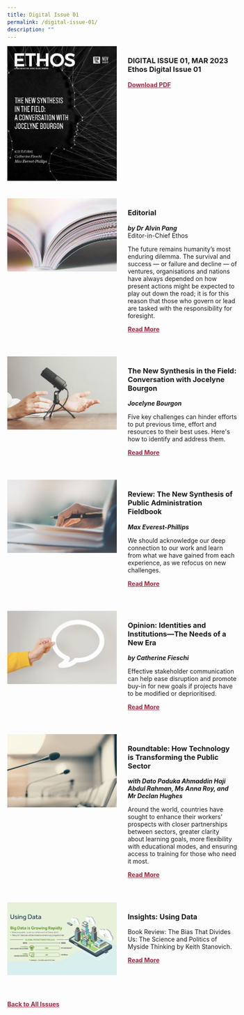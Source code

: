 ```yaml
---
title: Digital Issue 01
permalink: /digital-issue-01/
description: ""
---
```

<style>

.back a
{
	color: #9f2943;
	font-weight: bold;
	}
	

.button1 a
{
	color: #9f2943;
	font-weight:bold;
}
	

.grid-container {
	display: grid;
	grid-template-columns: 50% 50%;
	grid-column-gap: 5%;
	margin-bottom: 4%;
	}	
	
@media only screen and (max-width: 600px) {
	.grid-container {
		display: block;
	}
}	
</style>
<div class="grid-container">
        <div><img src="/images/Ethos_Images/Ethos_Digital_Issue_01/EthosDigital01.jpg"></div>
        <div><h3><span class="cat">DIGITAL ISSUE 01, MAR 2023</span>
            <br>Ethos Digital Issue 01</h3>	
            <p></p>
            
            
   <div class="button1"><a target="_blank" href="https://go.gov.sg/digital-issue-01.pdf">Download PDF</a></div></div>
    </div>
    
   <br>
    
<div class="grid-container">
        <div><img src="/images/Landing_Banner_Images/tile_editorial.jpg"></div>
        <div><h3>Editorial </h3>
            <b><i>by Dr Alvin Pang</i></b>
            <figcaption>
            Editor-in-Chief Ethos
            </figcaption>
                
  <p>The future remains humanity’s most enduring dilemma. The survival and success — or failure and decline — of ventures, organisations and nations
have always depended on how present actions might be expected to play
out down the road; it is for this reason that those who govern or lead are
tasked with the responsibility for foresight.</p>	
            
<div class="button1"><a href="/digital-issue-01/editorial/">Read More</a></div> <br></div>
    </div>

 <br>   
<div class="grid-container">
        <div><img src="/images/Landing_Banner_Images/tile_interviews.jpg"></div>
        <div><h3>The New Synthesis in the Field: Conversation with Jocelyne Bourgon</h3>
            <b><i>Jocelyne Bourgon</i></b>
            
<p>	
            Five key challenges can hinder efforts to put previous time, effort and resources to their best uses. Here's how to identify and address them.
</p>	
            
<div class="button1"><a href="/digital-issue-01/the-new-synthesis-in-the-field/">Read More</a></div><br></div>
    </div>
<br>
<div class="grid-container">
      <div><img src="/images/Landing_Banner_Images/tile_book%20review.jpg"></div>
        <div><h3>Review: The New Synthesis of Public Administration Fieldbook</h3>
            <b><i>Max Everest-Phillips</i></b>
<p>	
            We should acknowledge our deep connection to our work and learn from what we have gained from each experience, as we refocus on new challenges.
</p>	
            
<div class="button1"><a href="/digital-issue-01/the-new-synthesis-in-the-field/">Read More</a></div><br></div>
    </div>
    
<br>    
<div class="grid-container">
        <div><img src="/images/Landing_Banner_Images/tile_opinion.jpg"></div>
        <div><h3>Opinion: Identities and Institutions—The Needs of a New Era</h3>
            <b><i>by Catherine Fieschi</i></b>
            
<p>	
            Effective stakeholder communication can help ease disruption and promote buy-in for new goals if projects have to be modified or deprioritised.
</p>	
            
<div class="button1"><a href="/digital-issue-01/opinion-identities-and-institutions-the-needs-of-a-new-era/">Read More</a></div><br></div>
    </div>
    
<br>    
<div class="grid-container">
        <div><img src="/images/Landing_Banner_Images/tile_roundtable.jpg"></div>
        <div><h3>Roundtable: How Technology is Transforming the Public Sector</h3>
            <b><i>with Dato Paduka Ahmaddin Haji Abdul Rahman, Ms Anna Roy, and Mr Declan Hughes</i></b>
            
<p>	
            Around the world, countries have sought to enhance their workers’ prospects with closer partnerships between sectors, greater clarity about learning goals, more flexibility with educational modes, and ensuring access to training for those who need it most.
            </p>	
            
<div class="button1"><a href="/digital-issue-01/roundtable-how-technology-is-transforming-the-public-sector//">Read More</a></div><br></div>
    </div>
<br>

<div class="grid-container">
        <div><img src="/images/Ethos_Images/Ethos_Digital_Issue_01/using-data-teaser.jpg"></div>
        <div><h3>Insights: Using Data</h3>
            <b><i></i></b>
            
<p>	
            Book Review: The Bias That Divides Us: The Science and Politics of Myside Thinking by Keith Stanovich.</p>	
            
<div class="button1"><a href="/digital-issue-01/insight-using-data/">Read More</a></div><br></div> 
</div>

<br>
<br>
<div class="back">
<a href="/all-issues/">Back to All Issues</a>
</div>